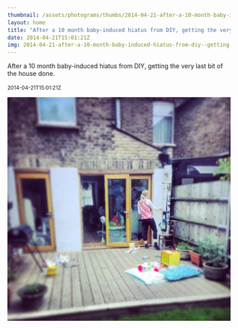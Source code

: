 ```yaml
---
thumbnail: /assets/photograms/thumbs/2014-04-21-after-a-10-month-baby-induced-hiatus-from-diy--getting-the-very-last-bit-of-the-house-done-.png
layout: home
title: "After a 10 month baby-induced hiatus from DIY, getting the very last bit of the house done."
date: 2014-04-21T15:01:21Z
img: 2014-04-21-after-a-10-month-baby-induced-hiatus-from-diy--getting-the-very-last-bit-of-the-house-done-.jpg
---
```


After a 10 month baby-induced hiatus from DIY, getting the very last bit of the house done.

<small>2014-04-21T15:01:21Z</small>

![After a 10 month baby-induced hiatus from DIY, getting the very last bit of the house done.](/assets/photograms/original/2014-04-21-after-a-10-month-baby-induced-hiatus-from-diy--getting-the-very-last-bit-of-the-house-done-.jpg)
